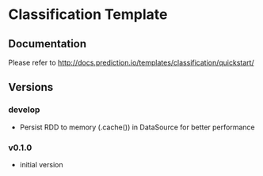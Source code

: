 # Classification Template

## Documentation

Please refer to http://docs.prediction.io/templates/classification/quickstart/

## Versions

### develop

- Persist RDD to memory (.cache()) in DataSource for better performance

### v0.1.0

- initial version
